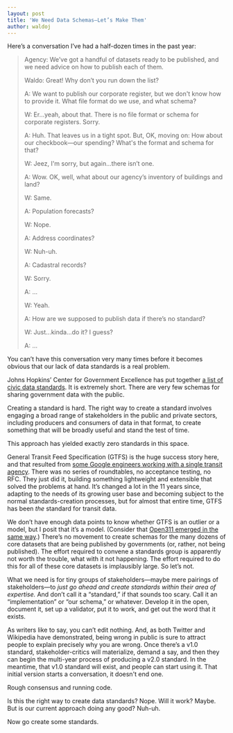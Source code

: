 ```yaml
---
layout: post
title: 'We Need Data Schemas—Let’s Make Them'
author: waldoj
---
```


Here’s a conversation I’ve had a half-dozen times in the past year:

>Agency: We’ve got a handful of datasets ready to be published, and we need advice on how to publish each of them.
>
>Waldo: Great! Why don’t you run down the list?
>
>A: We want to publish our corporate register, but we don't know how to provide it. What file format do we use, and what schema?
>
>W: Er...yeah, about that. There is no file format or schema for corporate registers. Sorry.
>
>A: Huh. That leaves us in a tight spot. But, OK, moving on: How about our checkbook—our spending? What's the format and schema for that?
>
>W: Jeez, I'm sorry, but again...there isn’t one.
>
>A: Wow. OK, well, what about our agency’s inventory of buildings and land?
>
>W: Same.
>
>A: Population forecasts?
>
>W: Nope.
>
>A: Address coordinates?
>
>W: Nuh-uh.
>
>A: Cadastral records?
>
>W: Sorry.
>
>A: ...
>
>W: Yeah.
>
>A: How are we supposed to publish data if there’s no standard?
>
>W: Just...kinda...do it? I guess?
>
>A: ...

You can’t have this conversation very many times before it becomes obvious that our lack of data standards is a real problem.

Johns Hopkins’ Center for Government Excellence has put together [a list of civic data standards](http://labs.centerforgov.org/open-data/civic-data-standards/). It is extremely short. There are very few schemas for sharing government data with the public.

Creating a standard is hard. The right way to create a standard involves engaging a broad range of stakeholders in the public and private sectors, including producers and consumers of data in that format, to create something that will be broadly useful and stand the test of time.

This approach has yielded exactly zero standards in this space.

General Transit Feed Specification (GTFS) is the huge success story here, and that resulted from [some Google engineers working with a single transit agency](http://www.transitwiki.org/TransitWiki/index.php?title=General_Transit_Feed_Specification#Origins_.26_history). There was no series of roundtables, no acceptance testing, no RFC. They just did it, building something lightweight and extensible that solved the problems at hand. It’s changed a lot in the 11 years since, adapting to the needs of its growing user base and becoming subject to the normal standards-creation processes, but for almost that entire time, GTFS has been _the_ standard for transit data.

We don’t have enough data points to know whether GTFS is an outlier or a model, but I posit that it’s a model. (Consider that [Open311 emerged in the same way](http://www.open311.org/2010/02/san-francisco-and-dc-set-to-launch-open311-apis/).) There’s no movement to create schemas for the many dozens of core datasets that are being published by governments (or, rather, not being published). The effort required to convene a standards group is apparently not worth the trouble, what with it not happening. The effort required to do this for all of these core datasets is implausibly large. So let’s not.

What we need is for tiny groups of stakeholders—maybe mere pairings of stakeholders—to _just go ahead and create standards within their area of expertise._ And don’t call it a “standard,” if that sounds too scary. Call it an “implementation” or “our schema,” or whatever. Develop it in the open, document it, set up a validator, put it to work, and get out the word that it exists.

As writers like to say, you can’t edit nothing. And, as both Twitter and Wikipedia have demonstrated, being wrong in public is sure to attract people to explain precisely why you are wrong. Once there’s a v1.0 standard, stakeholder-critics will materialize, demand a say, and then they can begin the multi-year process of producing a v2.0 standard. In the meantime, that v1.0 standard will exist, and people can start using it. That initial version starts a conversation, it doesn't end one.

Rough consensus and running code.

Is this the right way to create data standards? Nope. Will it work? Maybe. But is our current approach doing any good? Nuh-uh.

Now go create some standards.
